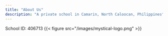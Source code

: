 ```yaml
---
title: "About Us"
description: "A private school in Camarin, North Caloocan, Philippines"
---
```

School ID: 406713
{{< figure src="/images/mystical-logo.png" >}}